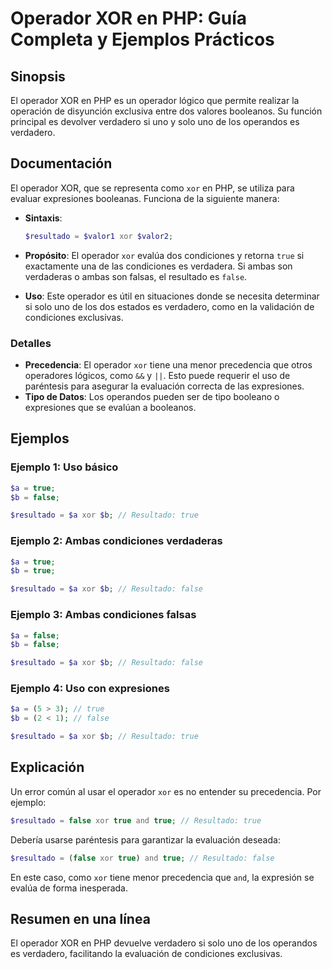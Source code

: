 <!--
Meta Description: # Operador XOR en PHP: Guía Completa y Ejemplos Prácticos ## Sinopsis El operador XOR en PHP es un operador lógico que permite realizar la operación d...
Meta Keywords: xor, resultado, true, php, false
-->

# Operador XOR en PHP: Guía Completa y Ejemplos Prácticos

## Sinopsis
El operador XOR en PHP es un operador lógico que permite realizar la operación de disyunción exclusiva entre dos valores booleanos. Su función principal es devolver verdadero si uno y solo uno de los operandos es verdadero.

## Documentación
El operador XOR, que se representa como `xor` en PHP, se utiliza para evaluar expresiones booleanas. Funciona de la siguiente manera:

- **Sintaxis**: 
  ```php
  $resultado = $valor1 xor $valor2;
  ```

- **Propósito**: El operador `xor` evalúa dos condiciones y retorna `true` si exactamente una de las condiciones es verdadera. Si ambas son verdaderas o ambas son falsas, el resultado es `false`.

- **Uso**: Este operador es útil en situaciones donde se necesita determinar si solo uno de los dos estados es verdadero, como en la validación de condiciones exclusivas.

### Detalles
- **Precedencia**: El operador `xor` tiene una menor precedencia que otros operadores lógicos, como `&&` y `||`. Esto puede requerir el uso de paréntesis para asegurar la evaluación correcta de las expresiones.
- **Tipo de Datos**: Los operandos pueden ser de tipo booleano o expresiones que se evalúan a booleanos.

## Ejemplos
### Ejemplo 1: Uso básico
```php
$a = true;
$b = false;

$resultado = $a xor $b; // Resultado: true
```

### Ejemplo 2: Ambas condiciones verdaderas
```php
$a = true;
$b = true;

$resultado = $a xor $b; // Resultado: false
```

### Ejemplo 3: Ambas condiciones falsas
```php
$a = false;
$b = false;

$resultado = $a xor $b; // Resultado: false
```

### Ejemplo 4: Uso con expresiones
```php
$a = (5 > 3); // true
$b = (2 < 1); // false

$resultado = $a xor $b; // Resultado: true
```

## Explicación
Un error común al usar el operador `xor` es no entender su precedencia. Por ejemplo:
```php
$resultado = false xor true and true; // Resultado: true
```
Debería usarse paréntesis para garantizar la evaluación deseada:
```php
$resultado = (false xor true) and true; // Resultado: false
```
En este caso, como `xor` tiene menor precedencia que `and`, la expresión se evalúa de forma inesperada.

## Resumen en una línea
El operador XOR en PHP devuelve verdadero si solo uno de los operandos es verdadero, facilitando la evaluación de condiciones exclusivas.